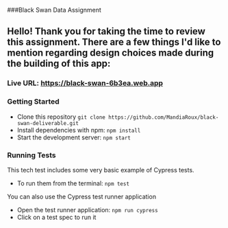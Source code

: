 ###Black Swan Data Assignment

Hello! Thank you for taking the time to review this assignment. 
There are a few things I'd like to mention regarding design choices made during the building of 
this app:
-

### Live URL: https://black-swan-6b3ea.web.app

### Getting Started

- Clone this repository `git clone https://github.com/MandiaRoux/black-swan-deliverable.git`
- Install dependencies with npm: `npm install`
- Start the development server: `npm start`

### Running Tests
This tech test includes some very basic example of Cypress tests.
 
- To run them from the terminal: `npm test`

You can also use the Cypress test runner application
- Open the test runner application: `npm run cypress`
- Click on a test spec to run it
